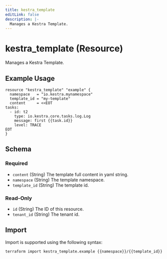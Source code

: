 ```yaml
---
title: kestra_template
editLink: false
description: |-
  Manages a Kestra Template.
---
```


# kestra_template (Resource)

Manages a Kestra Template.

## Example Usage

```hcl
resource "kestra_template" "example" {
  namespace   = "io.kestra.mynamespace"
  template_id = "my-template"
  content     = <<EOT
tasks:
  - id: t2
    type: io.kestra.core.tasks.log.Log
    message: first {{task.id}}
    level: TRACE
EOT
}
```

<!-- schema generated by tfplugindocs -->
## Schema

### Required

- `content` (String) The template full content in yaml string.
- `namespace` (String) The template namespace.
- `template_id` (String) The template id.

### Read-Only

- `id` (String) The ID of this resource.
- `tenant_id` (String) The tenant id.

## Import

Import is supported using the following syntax:

```shell
terraform import kestra_template.example {{namespace}}/{{template_id}}
```
